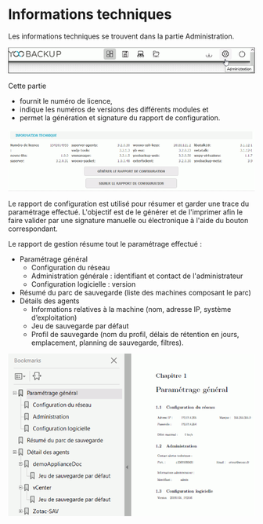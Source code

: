 # Informations techniques

Les informations techniques se trouvent dans la partie Administration.

![](../.gitbook/assets/menu_admin.gif)

Cette partie 

* fournit le numéro de licence, 
* indique les numéros de versions des différents modules et 
* permet la génération et signature du rapport de configuration.

![](../.gitbook/assets/info_tech.gif)

Le rapport  de configuration est utilisé pour résumer et garder une trace du paramétrage effectué. L'objectif est de le générer et de l'imprimer afin le faire valider par une signature manuelle ou électronique à l'aide du bouton correspondant.

Le rapport de gestion résume tout le paramétrage effectué :

* Paramétrage général 
  * Configuration du réseau
  * Administration générale : identifiant et contact de l'administrateur
  * Configuration logicielle : version
* Résumé du parc de sauvegarde \(liste des machines composant le parc\)
* Détails des agents 
  * Informations relatives à la machine \(nom, adresse IP,  système d’exploitation\)
  * Jeu de sauvegarde par défaut
  *  Profil de sauvegarde \(nom du profil,  délais de rétention en jours, emplacement, planning de sauvegarde, filtres\).

![](../.gitbook/assets/rapport_config.gif)


